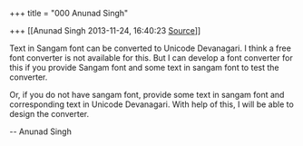 +++
title = "000 Anunad Singh"

+++
[[Anunad Singh	2013-11-24, 16:40:23 [Source](https://groups.google.com/g/samskrita/c/IbZ8305ujBY)]]



Text in Sangam font can be converted to Unicode Devanagari. I think a free font converter is not available for this. But I can develop a font converter for this if you provide Sangam font and some text in sangam font to test the converter.  
  

Or, if you do not have sangam font, provide some text in sangam font and corresponding text in Unicode Devanagari. With help of this, I will be able to design the converter.  
  

-- Anunad Singh  
  

